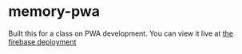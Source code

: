# memory-pwa
Built this for a class on PWA development. You can view it live at [the firebase deployment](https://optimaldev-memory-pwa.web.app/)
